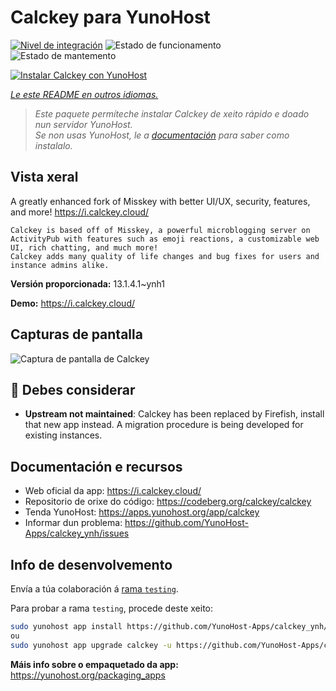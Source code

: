 <!--
NOTA: Este README foi creado automáticamente por <https://github.com/YunoHost/apps/tree/master/tools/readme_generator>
NON debe editarse manualmente.
-->

# Calckey para YunoHost

[![Nivel de integración](https://dash.yunohost.org/integration/calckey.svg)](https://ci-apps.yunohost.org/ci/apps/calckey/) ![Estado de funcionamento](https://ci-apps.yunohost.org/ci/badges/calckey.status.svg) ![Estado de mantemento](https://ci-apps.yunohost.org/ci/badges/calckey.maintain.svg)

[![Instalar Calckey con YunoHost](https://install-app.yunohost.org/install-with-yunohost.svg)](https://install-app.yunohost.org/?app=calckey)

*[Le este README en outros idiomas.](./ALL_README.md)*

> *Este paquete permíteche instalar Calckey de xeito rápido e doado nun servidor YunoHost.*  
> *Se non usas YunoHost, le a [documentación](https://yunohost.org/install) para saber como instalalo.*

## Vista xeral


A greatly enhanced fork of Misskey with better UI/UX, security, features, and more! https://i.calckey.cloud/


    Calckey is based off of Misskey, a powerful microblogging server on ActivityPub with features such as emoji reactions, a customizable web UI, rich chatting, and much more!
    Calckey adds many quality of life changes and bug fixes for users and instance admins alike.
   


**Versión proporcionada:** 13.1.4.1~ynh1

**Demo:** <https://i.calckey.cloud/>

## Capturas de pantalla

![Captura de pantalla de Calckey](./doc/screenshots/screenshot-calckey.png)

## :red_circle: Debes considerar

- **Upstream not maintained**: Calckey has been replaced by Firefish, install that new app instead. A migration procedure is being developed for existing instances.

## Documentación e recursos

- Web oficial da app: <https://i.calckey.cloud/>
- Repositorio de orixe do código: <https://codeberg.org/calckey/calckey>
- Tenda YunoHost: <https://apps.yunohost.org/app/calckey>
- Informar dun problema: <https://github.com/YunoHost-Apps/calckey_ynh/issues>

## Info de desenvolvemento

Envía a túa colaboración á [rama `testing`](https://github.com/YunoHost-Apps/calckey_ynh/tree/testing).

Para probar a rama `testing`, procede deste xeito:

```bash
sudo yunohost app install https://github.com/YunoHost-Apps/calckey_ynh/tree/testing --debug
ou
sudo yunohost app upgrade calckey -u https://github.com/YunoHost-Apps/calckey_ynh/tree/testing --debug
```

**Máis info sobre o empaquetado da app:** <https://yunohost.org/packaging_apps>
